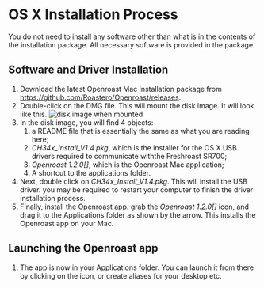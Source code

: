 # OS X Installation Process
You do not need to install any software other than what is in the contents of the installation package.  All necessary software is provided in the package.

## Software and Driver Installation
1. Download the latest Openroast Mac installation package from https://github.com/Roastero/Openroast/releases.
2. Double-click on the DMG file.  This will mount the disk image.  It will look like this.
![disk image when mounted](https://github.com/Roastero/Openroast/blob/master/docs/wiki/img/Openroast_Mac_OS_X_Installer_snapshot.png "disk image when mounted")
3. In the disk image, you will find 4 objects:
    1. a README file that is essentially the same as what you are reading here;
    2. *CH34x_Install_V1.4.pkg*, which is the installer for the OS X USB drivers required to communicate withthe Freshroast SR700;
    3. *Openroast 1.2.0[]*, which is the Openroast Mac application;
    4. A shortcut to the applications folder.
4. Next, double click on *CH34x_Install_V1.4.pkg*.  This will install the USB driver. you may be required to restart your computer to finish the driver installation process.
5. Finally, install the Openroast app.  grab the *Openroast 1.2.0[]* icon, and drag it to the Applications folder as shown by the arrow. This  installs the Openroast app on your Mac.

## Launching the Openroast app

1. The app is now in your Applications folder.  You can launch it from there by clicking on the icon, or create aliases for your desktop etc.
